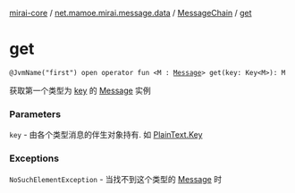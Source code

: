 [mirai-core](../../index.md) / [net.mamoe.mirai.message.data](../index.md) / [MessageChain](index.md) / [get](./get.md)

# get

`@JvmName("first") open operator fun <M : `[`Message`](../-message/index.md)`> get(key: Key<M>): M`

获取第一个类型为 [key](get.md#net.mamoe.mirai.message.data.MessageChain$get(net.mamoe.mirai.message.data.Message.Key((net.mamoe.mirai.message.data.MessageChain.get.M)))/key) 的 [Message](../-message/index.md) 实例

### Parameters

`key` - 由各个类型消息的伴生对象持有. 如 [PlainText.Key](../-plain-text/-key/index.md)

### Exceptions

`NoSuchElementException` - 当找不到这个类型的 [Message](../-message/index.md) 时